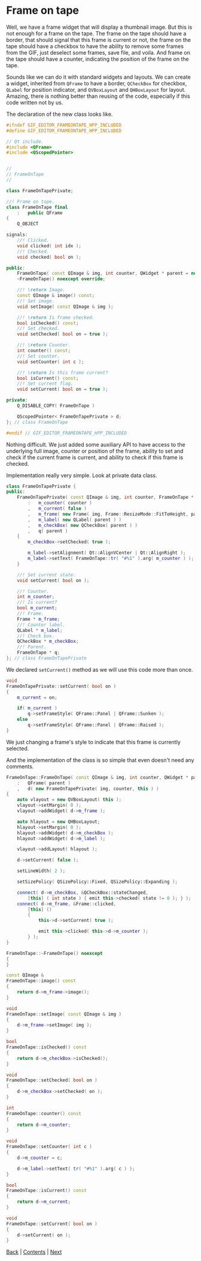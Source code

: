# Frame on tape

Well, we have a frame widget that will display a thumbnail image. But this is not enough
for a frame on the tape. The frame on the tape should have a border, that should signal that
this frame is current or not, the frame on the tape should have a checkbox to have the ability
to remove some frames from the GIF, just deselect some frames, save file, and voila. And
frame on the tape should have a counter, indicating the position of the frame on the tape.

Sounds like we can do it with standard widgets and layouts. We can create a widget, inherited
from `QFrame` to have a border, `QCheckBox` for checkbox, `QLabel` for position indicator,
and `QVBoxLayout` and `QHBoxLayout` for layout. Amazing, there is nothing better than
reusing of the code, especially if this code written not by us.

The declaration of the new class looks like.

```cpp
#ifndef GIF_EDITOR_FRAMEONTAPE_HPP_INCLUDED
#define GIF_EDITOR_FRAMEONTAPE_HPP_INCLUDED

// Qt include.
#include <QFrame>
#include <QScopedPointer>


//
// FrameOnTape
//

class FrameOnTapePrivate;

//! Frame on tape.
class FrameOnTape final
	:	public QFrame
{
	Q_OBJECT

signals:
	//! Clicked.
	void clicked( int idx );
	//! Checked.
	void checked( bool on );

public:
	FrameOnTape( const QImage & img, int counter, QWidget * parent = nullptr );
	~FrameOnTape() noexcept override;

	//! \return Image.
	const QImage & image() const;
	//! Set image.
	void setImage( const QImage & img );

	//! \return Is frame checked.
	bool isChecked() const;
	//! Set checked.
	void setChecked( bool on = true );

	//! \return Counter.
	int counter() const;
	//! Set counter.
	void setCounter( int c );

	//! \return Is this frame current?
	bool isCurrent() const;
	//! Set current flag.
	void setCurrent( bool on = true );

private:
	Q_DISABLE_COPY( FrameOnTape )

	QScopedPointer< FrameOnTapePrivate > d;
}; // class FrameOnTape

#endif // GIF_EDITOR_FRAMEONTAPE_HPP_INCLUDED
```

Nothing difficult. We just added some auxiliary API to have access to the underlying full image,
counter or position of the frame, ability to set and check if the current frame is current, and
ability to check if this frame is checked.

Implementation really very simple. Look at private data class.

```cpp
class FrameOnTapePrivate {
public:
	FrameOnTapePrivate( const QImage & img, int counter, FrameOnTape * parent )
		:	m_counter( counter )
		,	m_current( false )
		,	m_frame( new Frame( img, Frame::ResizeMode::FitToHeight, parent ) )
		,	m_label( new QLabel( parent ) )
		,	m_checkBox( new QCheckBox( parent ) )
		,	q( parent )
	{
		m_checkBox->setChecked( true );

		m_label->setAlignment( Qt::AlignVCenter | Qt::AlignRight );
		m_label->setText( FrameOnTape::tr( "#%1" ).arg( m_counter ) );
	}

	//! Set current state.
	void setCurrent( bool on );

	//! Counter.
	int m_counter;
	//! Is current?
	bool m_current;
	//! Frame.
	Frame * m_frame;
	//! Counter label.
	QLabel * m_label;
	//! Check box.
	QCheckBox * m_checkBox;
	//! Parent.
	FrameOnTape * q;
}; // class FrameOnTapePrivate
```

We declared `setCurrent()` method as we will use this code more than once.

```cpp
void
FrameOnTapePrivate::setCurrent( bool on )
{
	m_current = on;

	if( m_current )
		q->setFrameStyle( QFrame::Panel | QFrame::Sunken );
	else
		q->setFrameStyle( QFrame::Panel | QFrame::Raised );
}
```

We just changing a frame's style to indicate that this frame is currently selected.

And the implementation of the class is so simple that even doesn't need any comments.

```cpp
FrameOnTape::FrameOnTape( const QImage & img, int counter, QWidget * parent )
	:	QFrame( parent )
	,	d( new FrameOnTapePrivate( img, counter, this ) )
{
	auto vlayout = new QVBoxLayout( this );
	vlayout->setMargin( 0 );
	vlayout->addWidget( d->m_frame );

	auto hlayout = new QHBoxLayout;
	hlayout->setMargin( 0 );
	hlayout->addWidget( d->m_checkBox );
	hlayout->addWidget( d->m_label );

	vlayout->addLayout( hlayout );

	d->setCurrent( false );

	setLineWidth( 2 );

	setSizePolicy( QSizePolicy::Fixed, QSizePolicy::Expanding );

	connect( d->m_checkBox, &QCheckBox::stateChanged,
		[this] ( int state ) { emit this->checked( state != 0 ); } );
	connect( d->m_frame, &Frame::clicked,
		[this] ()
		{
			this->d->setCurrent( true );

			emit this->clicked( this->d->m_counter );
		} );
}

FrameOnTape::~FrameOnTape() noexcept
{
}

const QImage &
FrameOnTape::image() const
{
	return d->m_frame->image();
}

void
FrameOnTape::setImage( const QImage & img )
{
	d->m_frame->setImage( img );
}

bool
FrameOnTape::isChecked() const
{
	return d->m_checkBox->isChecked();
}

void
FrameOnTape::setChecked( bool on )
{
	d->m_checkBox->setChecked( on );
}

int
FrameOnTape::counter() const
{
	return d->m_counter;
}

void
FrameOnTape::setCounter( int c )
{
	d->m_counter = c;

	d->m_label->setText( tr( "#%1" ).arg( c ) );
}

bool
FrameOnTape::isCurrent() const
{
	return d->m_current;
}

void
FrameOnTape::setCurrent( bool on )
{
	d->setCurrent( on );
}
```

[Back](frame.md) | [Contents](../README.md) | [Next](tape.md)